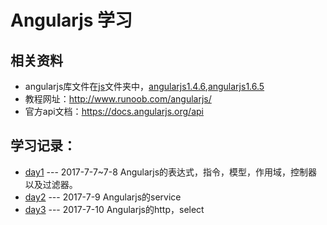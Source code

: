 # Angularjs 学习
## 相关资料

 - angularjs库文件在[js](./master/js)文件夹中，[angularjs1.4.6](./master/js/angular146),[angularjs1.6.5](./master/js/angular165)
 - 教程网址：http://www.runoob.com/angularjs/
 - 官方api文档：https://docs.angularjs.org/api


## 学习记录：
 - [day1](./master/day1/) --- 2017-7-7~7-8 Angularjs的表达式，指令，模型，作用域，控制器以及过滤器。
 - [day2](./master/day2/) --- 2017-7-9 Angularjs的service
 - [day3](./master/day3/) --- 2017-7-10 Angularjs的http，select 
